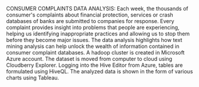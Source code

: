 CONSUMER COMPLAINTS DATA ANALYSIS:
Each week, the thousands of consumer's complaints about financial protection, services or crash databases of banks are submitted to companies for response. Every complaint provides insight into problems that people are experiencing, helping us identifying inappropriate practices and allowing us to stop them before they become major issues. The data analysis highlights how text mining analysis can help unlock the wealth of information contained in consumer complaint databases.
A hadoop cluster is created in Microsoft Azure account. The dataset is moved from computer to cloud using Cloudberry Explorer. Logging into the Hive Editor from Azure, tables are formulated using HiveQL. The analyzed data is shown in the form of various charts using Tableau.
